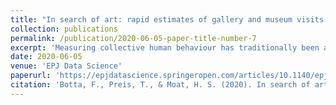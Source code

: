 ```yaml
---
title: "In search of art: rapid estimates of gallery and museum visits using Google Trends"
collection: publications
permalink: /publication/2020-06-05-paper-title-number-7
excerpt: 'Measuring collective human behaviour has traditionally been a time-consuming and expensive process, impairing the speed at which data can be made available to decision makers in policy. Can data generated through widespread use of online services help provide faster insights? Here, we consider an example relating to policymaking for culture and the arts: publicly funded museums and galleries in the UK. We show that data on Google searches for museums and galleries can be used to generate estimates of their visitor numbers. Crucially, we find that these estimates can be generated faster than traditional measurements, thus offering policymakers early insights into changes in cultural participation supported by public funds. Our findings provide further evidence that data on our use of online services can help generate timely indicators of changes in society, so that decision makers can focus on the present rather than the past.'
date: 2020-06-05
venue: 'EPJ Data Science'
paperurl: 'https://epjdatascience.springeropen.com/articles/10.1140/epjds/s13688-020-00232-z'
citation: 'Botta, F., Preis, T., & Moat, H. S. (2020). In search of art: rapid estimates of gallery and museum visits using Google Trends. EPJ Data Science, 9(1), 14.'
---
```

